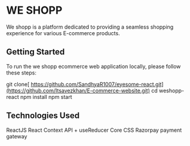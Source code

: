 # WE SHOPP

We shopp is a platform dedicated to providing a seamless shopping experience for various E-commerce products.

## Getting Started
To run the we shopp ecommerce web application locally, please follow these steps:

git clone[ https://github.com/SandhyaR1007/eyesome-react.git](https://github.com/Itsavezkhan/E-commerce-website.git)
cd weshopp-react
npm install
npm start
## Technologies Used
ReactJS
React Context API + useReducer
Core CSS
Razorpay payment gateway


